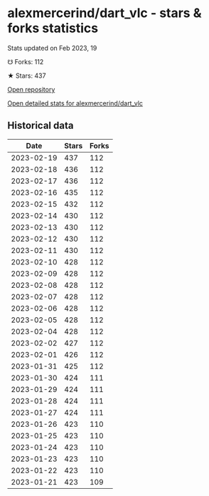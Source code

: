 # alexmercerind/dart_vlc - stars & forks statistics

Stats updated on Feb 2023, 19

☋ Forks: 112

★ Stars: 437

[Open repository](https://github.com/alexmercerind/dart_vlc)

[Open detailed stats for alexmercerind/dart_vlc](https://reviewgithub.com/rep/alexmercerind/dart_vlc)

## Historical data
| Date | Stars | Forks |
|------|-------|-------|
| 2023-02-19 | 437 | 112 | 
| 2023-02-18 | 436 | 112 | 
| 2023-02-17 | 436 | 112 | 
| 2023-02-16 | 435 | 112 | 
| 2023-02-15 | 432 | 112 | 
| 2023-02-14 | 430 | 112 | 
| 2023-02-13 | 430 | 112 | 
| 2023-02-12 | 430 | 112 | 
| 2023-02-11 | 430 | 112 | 
| 2023-02-10 | 428 | 112 | 
| 2023-02-09 | 428 | 112 | 
| 2023-02-08 | 428 | 112 | 
| 2023-02-07 | 428 | 112 | 
| 2023-02-06 | 428 | 112 | 
| 2023-02-05 | 428 | 112 | 
| 2023-02-04 | 428 | 112 | 
| 2023-02-02 | 427 | 112 | 
| 2023-02-01 | 426 | 112 | 
| 2023-01-31 | 425 | 112 | 
| 2023-01-30 | 424 | 111 | 
| 2023-01-29 | 424 | 111 | 
| 2023-01-28 | 424 | 111 | 
| 2023-01-27 | 424 | 111 | 
| 2023-01-26 | 423 | 110 | 
| 2023-01-25 | 423 | 110 | 
| 2023-01-24 | 423 | 110 | 
| 2023-01-23 | 423 | 110 | 
| 2023-01-22 | 423 | 110 | 
| 2023-01-21 | 423 | 109 | 


